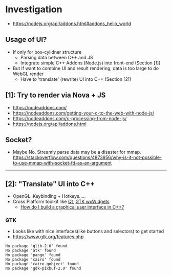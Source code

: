 # Investigation

* https://nodejs.org/api/addons.html#addons_hello_world

## Usage of UI?
* If only for box-cylidner structure
	* Parsing data between C++ and JS
	* Integrate simple C++ Addons (Node.js) into front-end (Section [1])
* But if want to combine UI and result rendering, data is too large to do WebGL render
	* Have to 'translate' (rewrite) UI into C++ (Section [2])


## [1]: Try to render via Nova + JS
* https://nodeaddons.com/
* https://nodeaddons.com/getting-your-c-to-the-web-with-node-js/
* https://nodeaddons.com/c-processing-from-node-js/
* https://nodejs.org/api/addons.html

## Socket?
* Maybe No. Streamly parse data may be a disaster for mmap.
https://stackoverflow.com/questions/4873956/why-is-it-not-possible-to-use-mmap-with-socket-fd-as-an-argument


---

## [2]: "Translate" UI into C++
* OpenGL. Keybinding + Hotkeys.....
* Cross Platform toolkit like [Qt](https://www.qt.io/), [GTK](https://www.gtk.org/),[wxWidgets](https://www.wxwidgets.org/)
	* [How do I build a graphical user interface in C++?](https://stackoverflow.com/questions/1186017/how-do-i-build-a-graphical-user-interface-in-c)


### GTK
* Looks like with nice interfaces(like buttons and selectors) to get started
* https://www.gtk.org/features.php

```
No package 'glib-2.0' found
No package 'atk' found
No package 'pango' found
No package 'cairo' found
No package 'cairo-gobject' found
No package 'gdk-pixbuf-2.0' found
```





